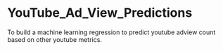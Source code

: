 # YouTube_Ad_View_Predictions
To build a machine learning regression to predict youtube adview count based on other youtube metrics.
